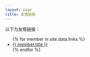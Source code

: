 ```yaml
---
layout: page
title: 友情链接
---
```

以下为友情链接：

<ul>
{% for member in site.data.links %}
  <li>
    <a href="{{ member.link }}">
      {{ member.title }}
    </a>
  </li>
{% endfor %}
</ul>